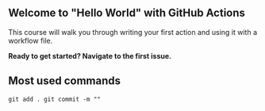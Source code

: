 ## Welcome to "Hello World" with GitHub Actions

This course will walk you through writing your first action and using it with a workflow file. 

**Ready to get started? Navigate to the first issue.**

## Most used commands
```
git add . git commit -m ""
```
